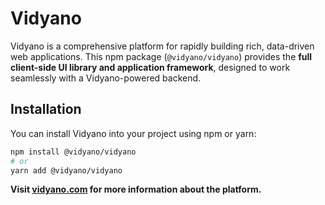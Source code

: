 # Vidyano

Vidyano is a comprehensive platform for rapidly building rich, data-driven web applications. This npm package (`@vidyano/vidyano`) provides the **full client-side UI library and application framework**, designed to work seamlessly with a Vidyano-powered backend.

## Installation

You can install Vidyano into your project using npm or yarn:

```bash
npm install @vidyano/vidyano
# or
yarn add @vidyano/vidyano
```

**Visit [vidyano.com](https://vidyano.com) for more information about the platform.**